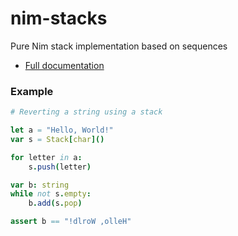 # nim-stacks
Pure Nim stack implementation based on sequences

* [Full documentation](https://rustomax.github.io/dev/nim/stacks/stacks.html)

### Example

```nim
# Reverting a string using a stack

let a = "Hello, World!"
var s = Stack[char]()

for letter in a:
    s.push(letter)

var b: string
while not s.empty:
    b.add(s.pop)

assert b == "!dlroW ,olleH"
```

